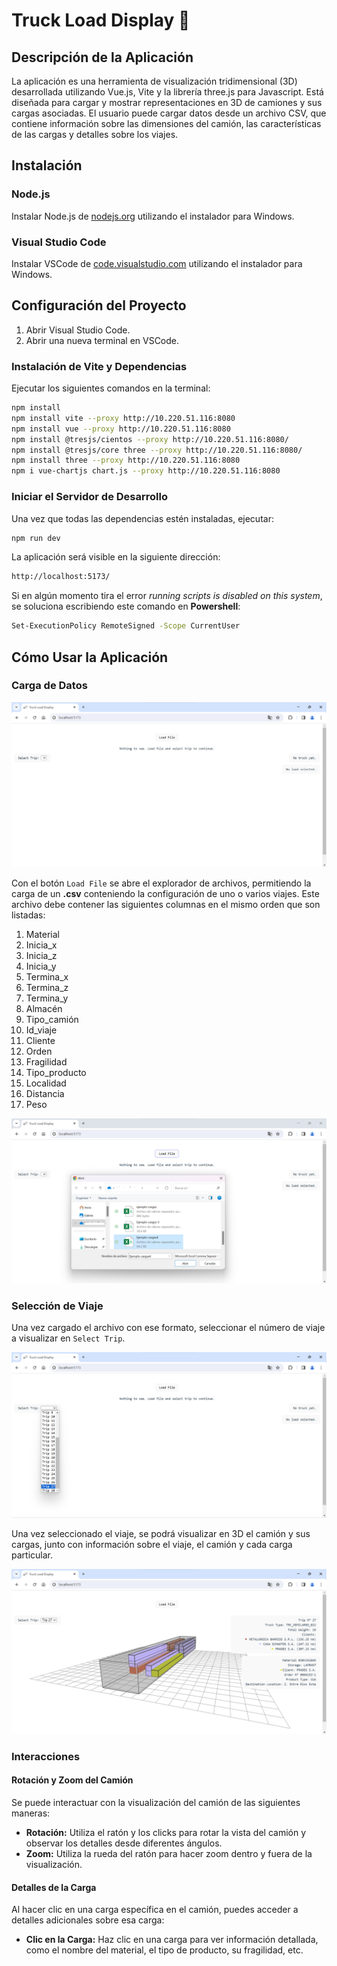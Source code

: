 # Truck Load Display 🚚

## Descripción de la Aplicación

La aplicación es una herramienta de visualización tridimensional (3D) desarrollada utilizando Vue.js, Vite y la librería three.js para Javascript. Está diseñada para cargar y mostrar representaciones en 3D de camiones y sus cargas asociadas. El usuario puede cargar datos desde un archivo CSV, que contiene información sobre las dimensiones del camión, las características de las cargas y detalles sobre los viajes.

## Instalación

### Node.js
Instalar Node.js de [nodejs.org](https://nodejs.org/en/download/) utilizando el instalador para Windows.

### Visual Studio Code
Instalar VSCode de [code.visualstudio.com](https://code.visualstudio.com/Download) utilizando el instalador para Windows.

## Configuración del Proyecto

1. Abrir Visual Studio Code.
2. Abrir una nueva terminal en VSCode.

### Instalación de Vite y Dependencias
Ejecutar los siguientes comandos en la terminal:

```bash
npm install
npm install vite --proxy http://10.220.51.116:8080
npm install vue --proxy http://10.220.51.116:8080
npm install @tresjs/cientos --proxy http://10.220.51.116:8080/
npm install @tresjs/core three --proxy http://10.220.51.116:8080/  
npm install three --proxy http://10.220.51.116:8080
npm i vue-chartjs chart.js --proxy http://10.220.51.116:8080
```

### Iniciar el Servidor de Desarrollo

Una vez que todas las dependencias estén instaladas, ejecutar:

```bash
npm run dev
```
La aplicación será visible en la siguiente dirección:
```bash
http://localhost:5173/
```

Si en algún momento tira el error *running scripts is disabled on this system*, se soluciona escribiendo este comando en **Powershell**:
```bash
Set-ExecutionPolicy RemoteSigned -Scope CurrentUser
```

## Cómo Usar la Aplicación

### Carga de Datos

![Imagen de la app](/Capturas/1.png)

Con el botón `Load File` se abre el explorador de archivos, permitiendo la carga de un **.csv** conteniendo la configuración de uno o varios viajes. Este archivo debe contener las siguientes columnas en el mismo orden que son listadas:
1. Material
2. Inicia_x
3. Inicia_z
4. Inicia_y
5. Termina_x
6. Termina_z
7. Termina_y
8. Almacén
9. Tipo_camión
10. Id_viaje
11. Cliente
12. Orden
13. Fragilidad 
14. Tipo_producto
15. Localidad
16. Distancia
17. Peso

![Imagen de la app](/Capturas/2.png)

### Selección de Viaje

Una vez cargado el archivo con ese formato, seleccionar el número de viaje a visualizar en `Select Trip`.

![Imagen de la app](/Capturas/3.png)

Una vez seleccionado el viaje, se podrá visualizar en 3D el camión y sus cargas, junto con información sobre el viaje, el camión y cada carga particular.

![Imagen de la app](/Capturas/4.png)

### Interacciones

#### Rotación y Zoom del Camión

Se puede interactuar con la visualización del camión de las siguientes maneras:

- **Rotación:** Utiliza el ratón y los clicks para rotar la vista del camión y observar los detalles desde diferentes ángulos.
- **Zoom:** Utiliza la rueda del ratón para hacer zoom dentro y fuera de la visualización.

#### Detalles de la Carga

Al hacer clic en una carga específica en el camión, puedes acceder a detalles adicionales sobre esa carga:

- **Clic en la Carga:** Haz clic en una carga para ver información detallada, como el nombre del material, el tipo de producto, su fragilidad, etc.

